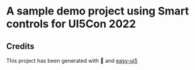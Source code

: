 # A sample demo project using Smart controls for UI5Con 2022

## Credits

This project has been generated with 💙 and [easy-ui5](https://github.com/SAP)
